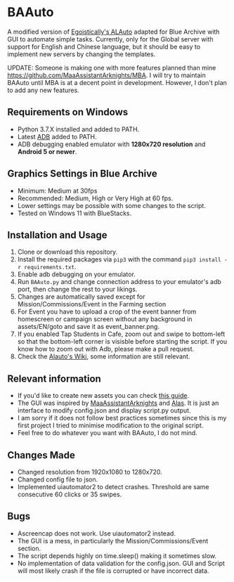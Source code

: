 # BAAuto
A modified version of [Egoistically's ALAuto](https://github.com/Egoistically/ALAuto) adapted for Blue Archive with GUI to automate simple tasks. Currently, only for the Global server with support for English and Chinese language, but it should be easy to implement new servers by changing the templates.

UPDATE: Someone is making one with more features planned than mine https://github.com/MaaAssistantArknights/MBA. I will try to maintain BAAuto until MBA is at a decent point in development. However, I don't plan to add any new features.

## Requirements on Windows
* Python 3.7.X installed and added to PATH.
* Latest [ADB](https://developer.android.com/studio/releases/platform-tools) added to PATH.
* ADB debugging enabled emulator with **1280x720 resolution** and **Android 5 or newer**.
  
## Graphics Settings in Blue Archive
* Minimum: Medium at 30fps
* Recommended: Medium, High or Very High at 60 fps. 
* Lower settings may be possible with some changes to the script.
* Tested on Windows 11 with BlueStacks.

## Installation and Usage
1. Clone or download this repository.
2. Install the required packages via `pip3` with the command `pip3 install -r requirements.txt`.
3. Enable adb debugging on your emulator.
4. Run `BAAuto.py` and change connection address to your emulator's adb port, then change the rest to your likings. 
5. Changes are automatically saved except for Mission/Commissions/Event in the Farming section
6. For Event you have to upload a crop of the event banner from homescreen or campaign screen without any background in assets/EN/goto and save it as event_banner.png.
7. If you enabled Tap Students in Cafe, zoom out and swipe to bottom-left so that the bottom-left corner is visisble before starting the script. If you know how to zoom out with Adb, please make a pull request. 
8. Check the [Alauto's Wiki](https://github.com/Egoistically/ALAuto/wiki/Config.ini-and-Modules-explanation), some information are still relevant.

## Relevant information
* If you'd like to create new assets you can check [this guide](https://github.com/Egoistically/ALAuto/wiki/Creating-new-assets-for-bot).
* The GUI was inspired by [MaaAssistantArknights](https://github.com/MaaAssistantArknights/MaaAssistantArknights) and [Alas](https://github.com/LmeSzinc/AzurLaneAutoScript). It is just an interface to modify config.json and display script.py output.
* I am sorry if it does not follow best practices sometimes since this is my first project I tried to minimise modification to the original script. 
* Feel free to do whatever you want with BAAuto, I do not mind.

## Changes Made
* Changed resolution from 1920x1080 to 1280x720. 
* Changed config file to json.
* Implemented uiautomator2 to detect crashes. Threshold are same consecutive 60 clicks or 35 swipes.

## Bugs
* Ascreencap does not work. Use uiautomator2 instead.
* The GUI is a mess, in particularly the Mission/Commissions/Event section.
* The script depends highly on time.sleep() making it sometimes slow.
* No implementation of data validation for the config.json. GUI and Script will most likely crash if the file is corrupted or have incorrect data.
